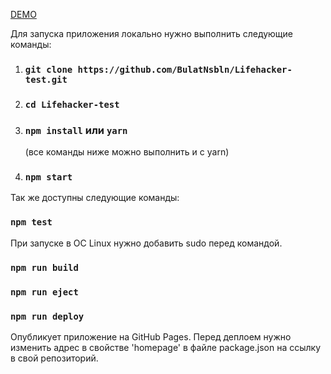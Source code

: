 [DEMO](https://bulatnsbln.github.io/Lifehacker-test)

Для запуска приложения локально нужно выполнить следующие команды:

1. ### `git clone https://github.com/BulatNsbln/Lifehacker-test.git`
2. ### `cd Lifehacker-test`
3. ### `npm install` или `yarn` 
   (все команды ниже можно выполнить и c yarn)
4. ### `npm start`

Так же доступны следующие команды: 

### `npm test`

При запуске в ОС Linux нужно добавить sudo перед командой. 

### `npm run build`

### `npm run eject`

### `npm run deploy`

Опубликует приложение на GitHub Pages. 
Перед деплоем нужно изменить адрес в свойстве 'homepage' в файле package.json на ссылку в свой репозиторий.



 
